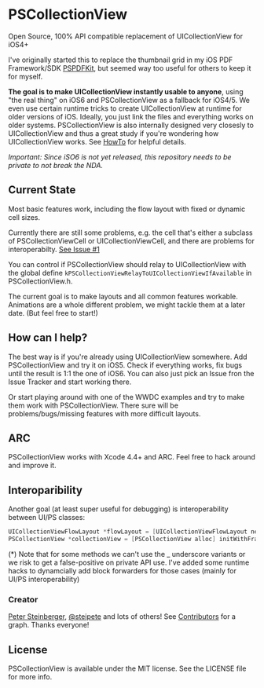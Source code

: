 PSCollectionView
================

Open Source, 100% API compatible replacement of UICollectionView for iOS4+

I've originally started this to replace the thumbnail grid in my iOS PDF Framework/SDK [PSPDFKit](http://pspdfkit.com), but seemed way too useful for others to keep it for myself.

**The goal is to make UICollectionView instantly usable to anyone**, using "the real thing" on iOS6 and PSCollectionView as a fallback for iOS4/5.
We even use certain runtime tricks to create UICollectionView at runtime for older versions of iOS. Ideally, you just link the files and everything works on older systems.
PSCollectionView is also internally designed very closesly to UICollectionView and thus a great study if you're wondering how UICollectionView works. See [HowTo](PSCollectionView/blob/master/HowTo.md) for helpful details.


*Important: Since iSO6 is not yet released, this repository needs to be private to not break the NDA.*

## Current State

Most basic features work, including the flow layout with fixed or dynamic cell sizes.

Currently there are still some problems, e.g. the cell that's either a subclass of PSCollectionViewCell or UICollectionViewCell, and there are problems for interoperabilty. [See Issue #1](https://github.com/steipete/PSCollectionView/issues/1)

You can control if PSCollectionView should relay to UICollectionView with the global define `kPSCollectionViewRelayToUICollectionViewIfAvailable` in PSCollectionView.h.

The current goal is to make layouts and all common features workable.
Animations are a whole different problem, we might tackle them at a later date. (But feel free to start!)

## How can I help?

The best way is if you're already using UICollectionView somewhere. Add PSCollectionView and try it on iOS5. Check if everything works, fix bugs until the result is 1:1 the one of iOS6.
You can also just pick an Issue fron the Issue Tracker and start working there.

Or start playing around with one of the WWDC examples and try to make them work with PSCollectionView. There sure will be problems/bugs/missing features with more difficult layouts.

## ARC

PSCollectionView works with Xcode 4.4+ and ARC.
Feel free to hack around and improve it.

## Interoparibility

Another goal (at least super useful for debugging) is interoperability between UI/PS classes:

``` objective-c
UICollectionViewFlowLayout *flowLayout = [UICollectionViewFlowLayout new];
PSCollectionView *collectionView = [PSCollectionView alloc] initWithFrame:self.view.bounds collectionViewLayout:(PSCollectionViewFlowLayout *)flowLayout];
```

(*) Note that for some methods we can't use the _ underscore variants or we risk to get a false-positive on private API use. I've added some runtime hacks to dynamcially add block forwarders for those cases (mainly for UI/PS interoperability)

### Creator

[Peter Steinberger](http://github.com/steipete), [@steipete](https://twitter.com/steipete)
and lots of others! See [Contributors](https://github.com/steipete/PSCollectionView/graphs/contributors) for a graph. Thanks everyone!

## License

PSCollectionView is available under the MIT license. See the LICENSE file for more info.
